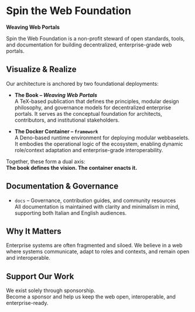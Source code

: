 # Spin the Web Foundation

**Weaving Web Portals**

Spin the Web Foundation is a non-profit steward of open standards, tools, and documentation for building decentralized, enterprise-grade web portals.

## Visualize & Realize

Our architecture is anchored by two foundational deployments:

- **The Book – _Weaving Web Portals_**  
  A TeX-based publication that defines the principles, modular design philosophy, and governance models for decentralized enterprise portals. It serves as the conceptual foundation for architects, contributors, and institutional stakeholders.

- **The Docker Container – `framework`**  
  A Deno-based runtime environment for deploying modular webbaselets. It embodies the operational logic of the ecosystem, enabling dynamic role/context adaptation and enterprise-grade interoperability.

Together, these form a dual axis:  
**The book defines the vision. The container enacts it.**

## Documentation & Governance

- `docs` – Governance, contribution guides, and community resources  
  All documentation is maintained with clarity and minimalism in mind, supporting both Italian and English audiences.

## Why It Matters

Enterprise systems are often fragmented and siloed. We believe in a web where systems communicate, adapt to roles and contexts, and remain open and interoperable.

## Support Our Work

We exist solely through sponsorship.  
Become a sponsor and help us keep the web open, interoperable, and enterprise-ready.
